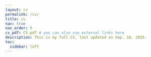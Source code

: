```yaml
---
layout: cv
permalink: /cv/
title: cv
nav: true
nav_order: 5
cv_pdf: CV.pdf # you can also use external links here
description: This is my full CV, last updated on Sep. 10, 2025.
toc:
  sidebar: left
---
```

